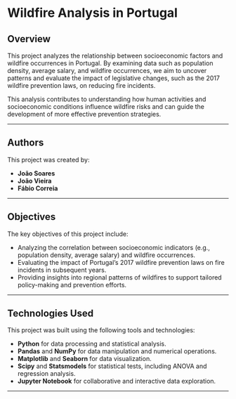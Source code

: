 # Wildfire Analysis in Portugal

## Overview

This project analyzes the relationship between socioeconomic factors and wildfire occurrences in Portugal. By examining data such as population density, average salary, and wildfire occurrences, we aim to uncover patterns and evaluate the impact of legislative changes, such as the 2017 wildfire prevention laws, on reducing fire incidents.

This analysis contributes to understanding how human activities and socioeconomic conditions influence wildfire risks and can guide the development of more effective prevention strategies.

---

## Authors

This project was created by:

- **João Soares**
- **João Vieira**
- **Fábio Correia**

---

## Objectives

The key objectives of this project include:
- Analyzing the correlation between socioeconomic indicators (e.g., population density, average salary) and wildfire occurrences.
- Evaluating the impact of Portugal’s 2017 wildfire prevention laws on fire incidents in subsequent years.
- Providing insights into regional patterns of wildfires to support tailored policy-making and prevention efforts.

---

## Technologies Used

This project was built using the following tools and technologies:
- **Python** for data processing and statistical analysis.
- **Pandas** and **NumPy** for data manipulation and numerical operations.
- **Matplotlib** and **Seaborn** for data visualization.
- **Scipy** and **Statsmodels** for statistical tests, including ANOVA and regression analysis.
- **Jupyter Notebook** for collaborative and interactive data exploration.

---
